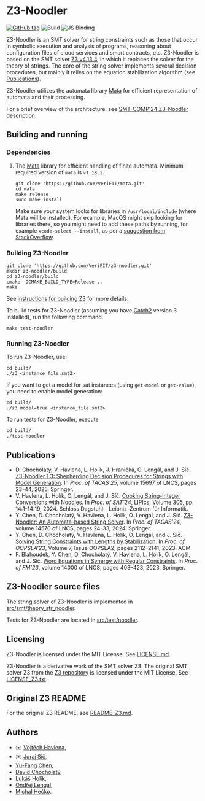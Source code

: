 # Z3-Noodler

[![GitHub tag](https://img.shields.io/github/tag/VeriFIT/z3-noodler.svg)](https://github.com/VeriFIT/z3-noodler)
![Build](https://github.com/VeriFIT/z3-noodler/actions/workflows/build.yml/badge.svg)
![JS Binding](https://github.com/VeriFIT/z3-noodler/actions/workflows/js-binding.yml/badge.svg)

Z3-Noodler is an SMT solver for string constraints such as those that occur in symbolic execution and analysis of programs, 
reasoning about configuration files of cloud services and smart contracts, etc.
Z3-Noodler is based on the SMT solver [Z3 v4.13.4](https://github.com/Z3Prover/z3/releases/tag/z3-4.13.4), in which it replaces the solver for the theory of strings. 
The core of the string solver implements several decision procedures, but mainly it relies on the equation stabilization algorithm (see [Publications](#publications)).

Z3-Noodler utilizes the automata library [Mata](https://github.com/VeriFIT/mata/) for efficient representation of automata and their processing.

For a brief overview of the architecture, see [SMT-COMP'24 Z3-Noodler description](doc/noodler/z3-noodler-system-description-2024.pdf).

[//]: # (TODO: Write the following paragraphs. ## Differences from Z3)

## Building and running

### Dependencies

1) The [Mata](https://github.com/VeriFIT/mata/) library for efficient handling of finite automata. Minimum required version of `mata` is `v1.18.1`.
    ```shell
    git clone 'https://github.com/VeriFIT/mata.git'
    cd mata
    make release
    sudo make install
    ```

    Make sure your system looks for libraries in `/usr/local/include` (where Mata will be installed). For example, MacOS might skip looking for libraries there, so you might need to add these paths by running, for example `xcode-select --install`, as per a [suggestion from StackOverflow](https://stackoverflow.com/a/26265473).

### Building Z3-Noodler

```shell
git clone 'https://github.com/VeriFIT/z3-noodler.git'
mkdir z3-noodler/build
cd z3-noodler/build
cmake -DCMAKE_BUILD_TYPE=Release ..
make
```
See [instructions for building Z3][cmake] for more details.

[visual_studio]: README-Z3.md#building-z3-on-windows-using-visual-studio-command-prompt
[make]: README-Z3.md#building-z3-using-make-and-gccclang
[cmake]: README-Z3.md#building-z3-using-cmake

To build tests for Z3-Noodler (assuming you have [Catch2](https://github.com/catchorg/Catch2) version 3 installed), run the following 
command.
```shell
make test-noodler
```

### Running Z3-Noodler
To run Z3-Noodler, use:
```shell
cd build/
./z3 <instance_file.smt2> 
```

If you want to get a model for sat instances (using `get-model` or `get-value`), you need to enable model generation:
```shell
cd build/
./z3 model=true <instance_file.smt2> 
```

To run tests for Z3-Noodler, execute
```shell
cd build/
./test-noodler
```

## Publications
- D. Chocholatý, V. Havlena, L. Holík, J. Hranička, O. Lengál, and J. Síč. [Z3-Noodler 1.3: Shepherding Decision Procedures for Strings with Model Generation](https://link.springer.com/chapter/10.1007/978-3-031-90653-4_2). In *Proc. of TACAS'25*, volume 15697 of LNCS, pages 23-44, 2025. Springer.
- V. Havlena, L. Holík, O. Lengál, and J. Síč. [Cooking String-Integer Conversions with Noodles](https://drops.dagstuhl.de/entities/document/10.4230/LIPIcs.SAT.2024.14). In *Proc. of SAT'24*, LIPIcs, Volume 305, pp. 14:1-14:19, 2024. Schloss Dagstuhl – Leibniz-Zentrum für Informatik.
- Y. Chen, D. Chocholatý, V. Havlena, L. Holík, O. Lengál, and J. Síč. [Z3-Noodler: An Automata-based String Solver](https://doi.org/10.1007/978-3-031-57246-3_2). In *Proc. of TACAS'24*, volume 14570 of LNCS, pages 24-33, 2024. Springer. 
- Y. Chen, D. Chocholatý, V. Havlena, L. Holík, O. Lengál, and J. Síč. [Solving String Constraints with Lengths by Stabilization](https://doi.org/10.1145/3622872). In *Proc. of OOPSLA'23*, Volume 7, Issue OOPSLA2, pages  2112–2141, 2023. ACM.
- F. Blahoudek, Y. Chen, D. Chocholatý, V. Havlena, L. Holík, O. Lengál, and J. Síč. [Word Equations in Synergy with Regular Constraints](https://doi.org/10.1007/978-3-031-27481-7_23).  In *Proc. of FM’23*, volume 14000 of LNCS, pages 403–423, 2023. Springer.


## Z3-Noodler source files

The string solver of Z3-Noodler is implemented in [src/smt/theory_str_noodler](src/smt/theory_str_noodler).

Tests for Z3-Noodler are located in [src/test/noodler](src/test/noodler).

## Licensing

Z3-Noodler is licensed under the MIT License. See [LICENSE.md](./LICENSE.md).

Z3-Noodler is a derivative work of the SMT solver Z3.
The original SMT solver Z3 from the [Z3 repository](https://github.com/Z3Prover/z3) is licensed under the MIT License. See [LICENSE_Z3.txt](./LICENSE_Z3.txt).

## Original Z3 README

For the original Z3 README, see [README-Z3.md](README-Z3.md).

## Authors
- :envelope: [Vojtěch Havlena](mailto:ihavlena@fit.vut.cz?subject=[GitHub]%20Z3-Noodler),
- :envelope: [Juraj Síč](mailto:sicjuraj@fit.vut.cz?subject=[GitHub]%20Z3-Noodler),
- [Yu-Fang Chen](mailto:yfc@iis.sinica.edu.tw?subject=[GitHub]%20Z3-Noodler),
- [David Chocholatý](mailto:xchoch08@stud.fit.vutbr.cz?subject=[GitHub]%20Z3-Noodler),
- [Lukáš Holík](mailto:holik@fit.vut.cz?subject=[GitHub]%20Z3-Noodler),
- [Ondřej Lengál](mailto:lengal@fit.vut.cz?subject=[GitHub]%20Z3-Noodler),
- [Michal Hečko](mailto:ihecko@fit.vut.cz?subject=[GitHub]%20Z3-Noodler).
